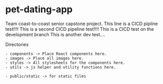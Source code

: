 # pet-dating-app
Team coast-to-coast senior capstone project.
This line is a CICD pipline test!!!!
This is a second CICD pipeline test!!!!
This is a CICD test on the development branch
This is another dev test....

Directories

    - components -> Place React components here.
    - images -> Place all images here.
    - styles -> All stylesheets for the components here.
    - utils -> js helper and utility functions here.

    - public/static -> for static files 
